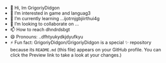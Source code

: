 - 👋 Hi, Im GrigoriyDidgon
- 👀 I’m interested in game and languag3
- 🌱 I’m currently learning ...ijotrnjgbjiirthui4g
- 💞️ I’m looking to collaborate on ...
- 📫 How to reach dhndrdsbgt
- 😄 Pronouns: ..dfhtyukydkjdyufkyu
- ⚡ Fun fact:
GrigoriyDidgon/GrigoriyDidgon is a special ✨ repository because its `README.md` (this file) appears on your GitHub profile.
You can click the Preview link to take a look at your changes.)
